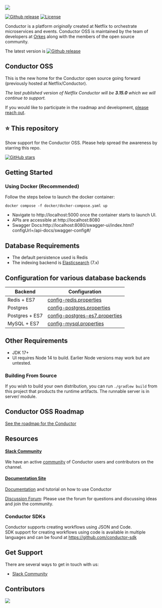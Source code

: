 <img src="https://assets.conductor-oss.org/logo.png">

[![Github release](https://img.shields.io/github/v/release/conductor-oss/conductor.svg)](https://GitHub.com/Netflix/conductor-oss/releases)
[![License](https://img.shields.io/github/license/conductor-oss/conductor.svg)](http://www.apache.org/licenses/LICENSE-2.0)


Conductor is a platform _originally_ created at Netflix to orchestrate microservices and events.
Conductor OSS is maintained by the team of developers at [Orkes](https://orkes.io/) along with the members of the open source community.

The latest version is [![Github release](https://img.shields.io/github/v/release/conductor-oss/conductor.svg)](https://GitHub.com/conductor-oss/conductor/releases)
## Conductor OSS
This is the new home for the Conductor open source going forward (previously hosted at Netflix/Conductor).

_The last published version of Netflix Conductor will be **3.15.0** which we will continue to support._

If you would like to participate in the roadmap and development, [please reach out](https://forms.gle/P2i1xHrxPQLrjzTB7).

## ⭐ This repository
Show support for the Conductor OSS.  Please help spread the awareness by starring this repo.

[![GitHub stars](https://img.shields.io/github/stars/conductor-oss/conductor.svg?style=social&label=Star&maxAge=)](https://GitHub.com/conductor-oss/conductor/)

## Getting Started

### Using Docker (Recommended)
Follow the steps below to launch the docker container:

```shell
docker compose -f docker/docker-compose.yaml up
```
* Navigate to http://localhost:5000 once the container starts to launch UI.
* APIs are accessible at http://localhost:8080
* Swagger Docs:http://localhost:8080/swagger-ui/index.html?configUrl=/api-docs/swagger-config#/

## Database Requirements

* The default persistence used is Redis
* The indexing backend is [Elasticsearch](https://www.elastic.co/) (7.x)

## Configuration for various database backends

| Backend        | Configuration                                                                         |
|----------------|---------------------------------------------------------------------------------------|
| Redis + ES7    | [config-redis.properties](docker/server/config/config-redis.properties)               |
| Postgres       | [config-postgres.properties](docker/server/config/config-postgres.properties)         |
| Postgres + ES7 | [config-postgres-es7.properties](docker/server/config/config-postgres-es7.properties) |
| MySQL + ES7    | [config-mysql.properties](docker/server/config/config-mysql.properties)               |

## Other Requirements
* JDK 17+
* UI requires Node 14 to build. Earlier Node versions may work but are untested.

###  Building From Source
If you wish to build your own distribution, you can run ```./gradlew build``` from this project that products the runtime artifacts.
The runnable server is in server/ module.

## Conductor OSS Roadmap
[See the roadmap for the Conductor](ROADMAP.md)

## Resources
#### [Slack Community](https://join.slack.com/t/orkes-conductor/shared_invite/zt-2hmxn0i3n-_W~a9rWMbvMoYmlJo3Y15g)
We have an active [community](https://join.slack.com/t/orkes-conductor/shared_invite/zt-2hmxn0i3n-_W~a9rWMbvMoYmlJo3Y15g) of Conductor users and contributors on the channel.
#### [Documentation Site](https://docs.conductor-oss.org/)
[Documentation](https://docs.conductor-oss.org/) and tutorial on how to use Conductor

[Discussion Forum](https://github.com/conductor-oss/conductor/discussions): Please use the forum for questions and discussing ideas and join the community.

### Conductor SDKs
Conductor supports creating workflows using JSON and Code.  
SDK support for creating workflows using code is available in multiple languages and can be found at https://github.com/conductor-sdk




## Get Support
There are several ways to get in touch with us:
* [Slack Community](https://join.slack.com/t/orkes-conductor/shared_invite/zt-xyxqyseb-YZ3hwwAgHJH97bsrYRnSZg)

## Contributors

<a href="https://github.com/conductor-oss/conductor/graphs/contributors">
  <img src="https://contrib.rocks/image?repo=conductor-oss/conductor" />
</a>
